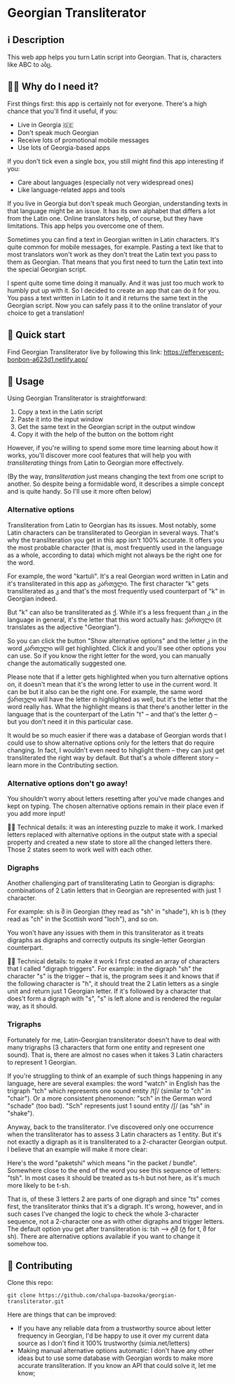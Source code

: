 # Georgian Transliterator

## ℹ️ Description

This web app helps you turn Latin script into Georgian. That is, characters like ABC to აბც.

## 🤷‍♂️ Why do I need it?

First things first: this app is certainly not for everyone. There's a high chance that you'll find it useful, if you:

- Live in Georgia 🇬🇪
- Don't speak much Georgian
- Receive lots of promotional mobile messages
- Use lots of Georgia-based apps

If you don't tick even a single box, you still might find this app interesting if you:

- Care about languages (especially not very widespread ones)
- Like language-related apps and tools

If you live in Georgia but don't speak much Georgian, understanding texts in that language might be an issue. It has its own alphabet that differs a lot from the Latin one. Online translators help, of course, but they have limitations. This app helps you overcome one of them.

Sometimes you can find a text in Georgian written in Latin characters. It's quite common for mobile messages, for example. Pasting a text like that to most translators won't work as they don't treat the Latin text you pass to them as Georgian. That means that you first need to turn the Latin text into the special Georgian script.

I spent quite some time doing it manually. And it was just too much work to humbly put up with it. So I decided to create an app that can do it for you. You pass a text written in Latin to it and it returns the same text in the Georgian script. Now you can safely pass it to the online translator of your choice to get a translation!

## 🚀 Quick start

Find Georgian Transliterator live by following this link:
https://effervescent-bonbon-a623d1.netlify.app/

## 📖 Usage

Using Georgian Transliterator is straightforward:

1. Copy a text in the Latin script
2. Paste it into the input window
3. Get the same text in the Georgian script in the output window
4. Copy it with the help of the button on the bottom right

However, if you're willing to spend some more time learning about how it works, you'll discover more cool features that will help you with _transliterating_ things from Latin to Georgian more effectively.

(By the way, _transliteration_ just means changing the text from one script to another. So despite being a formidable word, it describes a simple concept and is quite handy. So I'll use it more often below)

### Alternative options

Transliteration from Latin to Georgian has its issues. Most notably, some Latin characters can be transliterated to Georgian in several ways. That's why the transliteration you get in this app isn't 100% accurate. It offers you the most probable character (that is, most frequently used in the language as a whole, according to data) which might not always be the right one for the word.

For example, the word "kartuli". It's a real Georgian word written in Latin and it's transliterated in this app as კართული. The first character "k" gets transliterated as კ and that's the most frequently used counterpart of "k" in Georgian indeed.

But "k" can also be transliterated as ქ. While it's a less frequent than კ in the language in general, it's the letter that this word actually has: ქართული (it translates as the adjective "Georgian").

So you can click the button "Show alternative options" and the letter კ in the word კართული will get highlighted. Click it and you'll see other options you can use. So if you know the right letter for the word, you can manually change the automatically suggested one.

Please note that if a letter gets highlighted when you turn alternative options on, it doesn't mean that it's the wrong letter to use in the current word. It can be but it also can be the right one. For example, the same word ქართული will have the letter თ highlighted as well, but it's the letter that the word really has. What the highlight means is that there's another letter in the language that is the counterpart of the Latin "t" – and that's the letter ტ – but you don't need it in this particular case.

It would be so much easier if there was a database of Georgian words that I could use to show alternative options only for the letters that do require changing. In fact, I wouldn't even need to hihglight them – they can just get transliterated the right way by default. But that's a whole different story – learn more in the Contributing section.

### Alternative options don't go away!

You shouldn't worry about letters resetting after you've made changes and kept on typing. The chosen alternative options remain in their place even if you add more input!

🧑‍💻 Technical details: it was an interesting puzzle to make it work. I marked letters replaced with alternative options in the output state with a special property and created a new state to store all the changed letters there. Those 2 states seem to work well with each other.

### Digraphs

Another challenging part of transliterating Latin to Georgian is digraphs: combinations of 2 Latin letters that in Georgian are represented with just 1 character.

For example: sh is შ in Georgian (they read as "sh" in "shade"), kh is ხ (they read as "ch" in the Scottish word "loch"), and so on.

You won't have any issues with them in this transliterator as it treats digraphs as digraphs and correctly outputs its single-letter Georgian counterpart.

🧑‍💻 Technical details: to make it work I first created an array of characters that I called "digraph triggers". For example: in the digraph "sh" the character "s" is the trigger – that is, the program sees it and knows that if the following character is "h", it should treat the 2 Latin letters as a single unit and return just 1 Georgian letter. If it's followed by a character that does't form a digraph with "s", "s" is left alone and is rendered the regular way, as it should.

### Trigraphs

Fortunately for me, Latin-Georgian transliterator doesn't have to deal with many trigraphs (3 characters that form one entity and represent one sound). That is, there are almost no cases when it takes 3 Latin characters to represent 1 Georgian.

If you're struggling to think of an example of such things happening in any language, here are several examples: the word "watch" in English has the trigraph "tch" which represents one sound entity /tʃ/ (similar to "ch" in "chair"). Or a more consistent phenomenon: "sch" in the German word "schade" (too bad). "Sch" represents just 1 sound entity /ʃ/ (as "sh" in "shake").

Anyway, back to the transliterator. I've discovered only one occurrence when the transliterator has to assess 3 Latin characters as 1 entity. But it's not exactly a digraph as it is transliterated to a 2-character Georgian output. I believe that an example will make it more clear:

Here's the word "paketshi" which means "in the packet / bundle". Somewhere close to the end of the word you see this sequence of letters: "tsh". In most cases it should be treated as ts-h but not here, as it's much more likely to be t-sh.

That is, of these 3 letters 2 are parts of one digraph and since "ts" comes first, the transliterator thinks that it's a digraph. It's wrong, however, and in such cases I've changed the logic to check the whole 3-character sequence, not a 2-character one as with other digraphs and trigger letters. The default option you get after transliteration is: tsh –> ტშ (ტ for t, შ for sh). There are alternative options available if you want to change it somehow too.

## 🤝 Contributing

Clone this repo:

```
git clone https://github.com/chalupa-bazooka/georgian-transliterator.git
```

Here are things that can be improved:

- If you have any reliable data from a trustworthy source about letter frequency in Georgian, I'd be happy to use it over my current data source as I don't find it 100% trustworthy (simia.net/letters)
- Making manual alternative options automatic: I don't have any other ideas but to use some database with Georgian words to make more accurate transliteration. If you know an API that could solve it, let me know;
